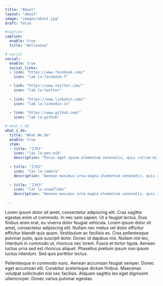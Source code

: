 ```yaml
---
title: "About"
layout: "about"
image: "images/about.jpg"
draft: false

#caption
caption:
  enable: true
  title: "Hellooooo"

# social
social:
  enable: true
  social_links:
  - link: "https://www.facebook.com/"
    icon: "lab la-facebook-f"

  - link: "https://www.twitter.com/"
    icon: "lab la-twitter"
    
  - link: "https://www.linkedin.com/"
    icon: "lab la-linkedin-in"
    
  - link: "https://www.github.com/"
    icon: "lab la-github"

# what_i_do
what_i_do:
  title: "What We Do"
  enable: true
  item:
  - title: "工作1"
    icon: "las la-pen-nib"
    description: "Purus eget ipsum elementum venenatis, quis rutrum mi semper nonpurus eget ipsum elementum venenatis."
    
  - title: "工作2"
    icon: "las la-camera"
    description: "Aenean maximus urna magna elementum venenatis, quis rutrum mi semper non purus eget ipsum elementum venenatis."
    
  - title: "工作3"
    icon: "lar la-snowflake"
    description: "Aenean maximus urna magna elementum venenatis, quis rutrum mi semper non purus eget ipsum elementum venenatis."
 
---
```

Lorem ipsum dolor sit amet, consectetur adipiscing elit. Cras sagittis egestas enim ut commodo. In nec sem sapien. Ut a feugiat lectus. Duis finibus enim erat, eu viverra dolor feugiat vehicula. Lorem ipsum dolor sit amet, consectetur adipiscing elit. Nullam nec metus vel dolor efficitur efficitur blandit quis quam. Vestibulum ac facilisis ex. Cras pellentesque pulvinar justo, quis suscipit dolor. Donec id dapibus nisi. Nullam nisl leo, interdum in commodo ut, rhoncus nec lorem. Fusce et tortor ligula. Aenean luctus urna sed est rhoncus aliquet. Phasellus pretium ipsum non ipsum luctus interdum. Sed quis porttitor lectus.

Pellentesque in commodo nunc. Aenean accumsan feugiat semper. Donec eget accumsan elit. Curabitur scelerisque dictum finibus. Maecenas volutpat sollicitudin nisl nec facilisis. Aliquam sagittis leo eget dignissim ullamcorper. Donec varius pulvinar egestas.

